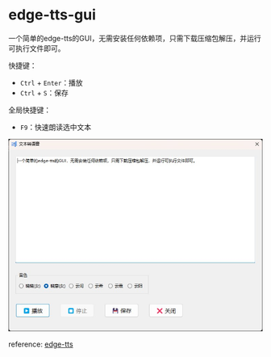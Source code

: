 # edge-tts-gui
一个简单的edge-tts的GUI，无需安装任何依赖项，只需下载压缩包解压，并运行可执行文件即可。

快捷键：
- `Ctrl` + `Enter`：播放
- `Ctrl` + `S`：保存

全局快捷键：
- `F9`：快速朗读选中文本

![interface](cover.jpg)

reference: [edge-tts](https://github.com/rany2/edge-tts)